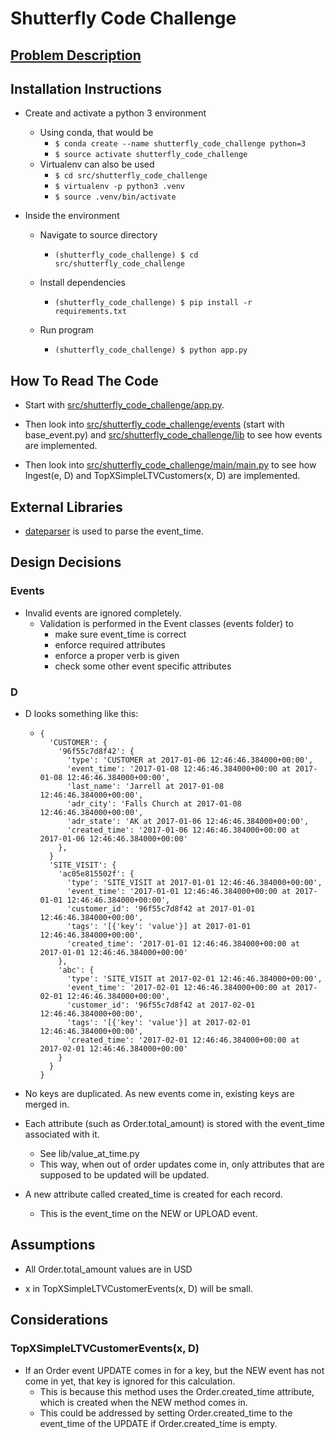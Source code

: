 Shutterfly Code Challenge
=========================

## [Problem Description](https://github.com/jarrellmark/shutterfly_code_challenge/blob/master/PROBLEM_DESCRIPTION.md)

Installation Instructions
-------------------------

* Create and activate a python 3 environment
  * Using conda, that would be
    * `$ conda create --name shutterfly_code_challenge python=3`
    * `$ source activate shutterfly_code_challenge`
  * Virtualenv can also be used
    * `$ cd src/shutterfly_code_challenge`
    * `$ virtualenv -p python3 .venv`
    * `$ source .venv/bin/activate`

* Inside the environment

  * Navigate to source directory
    * `(shutterfly_code_challenge) $ cd src/shutterfly_code_challenge`

  * Install dependencies
    * `(shutterfly_code_challenge) $ pip install -r requirements.txt`

  * Run program
    * `(shutterfly_code_challenge) $ python app.py`

How To Read The Code
--------------------

* Start with [src/shutterfly_code_challenge/app.py](https://github.com/jarrellmark/shutterfly_code_challenge/blob/master/src/shutterfly_code_challenge/app.py).

* Then look into [src/shutterfly_code_challenge/events](https://github.com/jarrellmark/shutterfly_code_challenge/tree/master/src/shutterfly_code_challenge/events) (start with base_event.py) and [src/shutterfly_code_challenge/lib](https://github.com/jarrellmark/shutterfly_code_challenge/tree/master/src/shutterfly_code_challenge/lib) to see how events are implemented.

* Then look into [src/shutterfly_code_challenge/main/main.py](https://github.com/jarrellmark/shutterfly_code_challenge/blob/master/src/shutterfly_code_challenge/main/main.py) to see how Ingest(e, D) and TopXSimpleLTVCustomers(x, D) are implemented.

External Libraries
------------------

* [dateparser](https://pypi.python.org/pypi/dateparser) is used to parse the event_time.

Design Decisions
----------------

### Events

* Invalid events are ignored completely.
  * Validation is performed in the Event classes (events folder) to
    * make sure event_time is correct
    * enforce required attributes
    * enforce a proper verb is given
    * check some other event specific attributes

### D

* D looks something like this:
  * ```
    {
      'CUSTOMER': {
        '96f55c7d8f42': {
          'type': 'CUSTOMER at 2017-01-06 12:46:46.384000+00:00',
          'event_time': '2017-01-08 12:46:46.384000+00:00 at 2017-01-08 12:46:46.384000+00:00',
          'last_name': 'Jarrell at 2017-01-08 12:46:46.384000+00:00',
          'adr_city': 'Falls Church at 2017-01-08 12:46:46.384000+00:00',
          'adr_state': 'AK at 2017-01-06 12:46:46.384000+00:00',
          'created_time': '2017-01-06 12:46:46.384000+00:00 at 2017-01-06 12:46:46.384000+00:00'
        },
      }
      'SITE_VISIT': {
        'ac05e815502f': {
          'type': 'SITE_VISIT at 2017-01-01 12:46:46.384000+00:00',
          'event_time': '2017-01-01 12:46:46.384000+00:00 at 2017-01-01 12:46:46.384000+00:00',
          'customer_id': '96f55c7d8f42 at 2017-01-01 12:46:46.384000+00:00',
          'tags': '[{'key': 'value'}] at 2017-01-01 12:46:46.384000+00:00',
          'created_time': '2017-01-01 12:46:46.384000+00:00 at 2017-01-01 12:46:46.384000+00:00'
        },
        'abc': {
          'type': 'SITE_VISIT at 2017-02-01 12:46:46.384000+00:00',
          'event_time': '2017-02-01 12:46:46.384000+00:00 at 2017-02-01 12:46:46.384000+00:00',
          'customer_id': '96f55c7d8f42 at 2017-02-01 12:46:46.384000+00:00',
          'tags': '[{'key': 'value'}] at 2017-02-01 12:46:46.384000+00:00',
          'created_time': '2017-02-01 12:46:46.384000+00:00 at 2017-02-01 12:46:46.384000+00:00'
        }
      }
    }
    ```

* No keys are duplicated. As new events come in, existing keys are merged in.

* Each attribute (such as Order.total_amount) is stored with the event_time associated with it.
  * See lib/value_at_time.py
  * This way, when out of order updates come in, only attributes that are supposed
    to be updated will be updated.

* A new attribute called created_time is created for each record.
  * This is the event_time on the NEW or UPLOAD event.

Assumptions
-----------

* All Order.total_amount values are in USD

* x in TopXSimpleLTVCustomerEvents(x, D) will be small.

Considerations
--------------

### TopXSimpleLTVCustomerEvents(x, D)

* If an Order event UPDATE comes in for a key, but the NEW event has not come in
  yet, that key is ignored for this calculation.
  * This is because this method uses the Order.created_time attribute, which is
    created when the NEW method comes in.
  * This could be addressed by setting Order.created_time to the event_time of
    the UPDATE if Order.created_time is empty.
